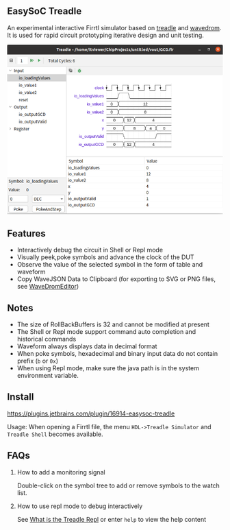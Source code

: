 ## EasySoC Treadle

An experimental interactive Firrtl simulator based on [treadle](https://github.com/chipsalliance/treadle) and [wavedrom](https://github.com/wavedrom/wavedrom). It is used for rapid circuit prototyping iterative design and unit testing.

![](./images/treadle.png)

## Features

- Interactively debug the circuit in Shell or Repl mode
- Visually peek,poke symbols and advance the clock of the DUT
- Observe the value of the selected symbol in the form of table and waveform
- Copy WaveJSON Data to Clipboard (for exporting to SVG or PNG files, see [WaveDromEditor](http://wavedrom.com/editor.html))

## Notes

- The size of RollBackBuffers is 32 and cannot be modified at present
- The  Shell or Repl mode support command auto completion and historical commands
- Waveform always displays data in decimal format
- When poke symbols, hexadecimal and binary input data do not contain prefix (`b` or `0x`)
- When using Repl mode, make sure the java path is in the system environment variable. 

## Install

https://plugins.jetbrains.com/plugin/16914-easysoc-treadle

Usage: When opening a Firrtl file, the menu `HDL->Treadle Simulator` and `Treadle Shell` becomes available.

## FAQs

1. How to add a monitoring signal

    Double-click on the symbol tree to add or remove symbols to the watch list.
    
2. How to use repl mode to debug interactively

    See [What is the Treadle Repl](https://github.com/chipsalliance/treadle/wiki/What-is-the-Treadle-Repl) or enter `help` to view the help content

